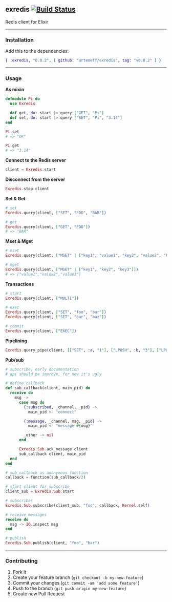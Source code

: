 ## exredis [![Build Status](https://travis-ci.org/artemeff/exredis.png?branch=master)](https://travis-ci.org/artemeff/exredis)

Redis client for Elixir

---

### Installation

Add this to the dependencies:

```elixir
{ :exredis, "0.0.2", [ github: "artemeff/exredis", tag: "v0.0.2" ] }
```

---

### Usage

__As mixin__

```elixir
defmodule Pi do
  use Exredis

  def get, do: start |> query ["GET", "Pi"]
  def set, do: start |> query ["SET", "Pi", "3.14"]
end

Pi.set
# => "OK"

Pi.get
# => "3.14"
```

__Connect to the Redis server__

```elixir
client = Exredis.start
```

__Disconnect from the server__

```elixir
Exredis.stop client
```

__Set & Get__

```elixir
# set
Exredis.query(client, ["SET", "FOO", "BAR"])

# get
Exredis.query(client, ["GET", "FOO"])
# => "BAR"
```

__Mset & Mget__

```elixir
# mset
Exredis.query(client, ["MSET" | ["key1", "value1", "key2", "value2", "key3", "value3"]])

# mget
Exredis.query(client, ["MGET" | ["key1", "key2", "key3"]])
# => ["value1","value2","value3"]
```

__Transactions__

```elixir
# start
Exredis.query(client, ["MULTI"])

# exec
Exredis.query(client, ["SET", "foo", "bar"])
Exredis.query(client, ["SET", "bar", "baz"])

# commit
Exredis.query(client, ["EXEC"])
```

__Pipelining__

```elixir
Exredis.query_pipe(client, [["SET", :a, "1"], ["LPUSH", :b, "3"], ["LPUSH", :b, "2"]])
```

__Pub/sub__

```elixir
# subscribe, early documentation
# api should be improve, for now it's ugly

# define callback
def sub_callback(client, main_pid) do
  receive do
    msg ->
      case msg do
        {:subscribed, _channel, _pid} ->
          main_pid <- "connect"

        {:message, _channel, msg, _pid} ->
          main_pid <- "message #{msg}"

        _other -> nil
      end

      Exredis.Sub.ack_message client
      sub_callback client, main_pid
  end
end

# sub_callback as anonymous function
callback = function(sub_callback/2)

# start client for subscribe
client_sub = Exredis.Sub.start

# subscribe!
Exredis.Sub.subscribe(client_sub, "foo", callback, Kernel.self)

# receive messages
receive do
  msg -> IO.inspect msg
end

# publish
Exredis.Sub.publish(client, "foo", "bar")
```

---

### Contributing

1. Fork it
2. Create your feature branch (`git checkout -b my-new-feature`)
3. Commit your changes (`git commit -am 'add some feature'`)
4. Push to the branch (`git push origin my-new-feature`)
5. Create new Pull Request
